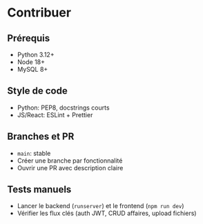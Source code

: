 # Contribuer

## Prérequis

- Python 3.12+
- Node 18+
- MySQL 8+

## Style de code

- Python: PEP8, docstrings courts
- JS/React: ESLint + Prettier

## Branches et PR

- `main`: stable
- Créer une branche par fonctionnalité
- Ouvrir une PR avec description claire

## Tests manuels

- Lancer le backend (`runserver`) et le frontend (`npm run dev`)
- Vérifier les flux clés (auth JWT, CRUD affaires, upload fichiers)





















